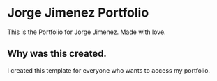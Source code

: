 # Jorge Jimenez Portfolio
This is the Portfolio for Jorge Jimenez. Made with love.

## Why was this created.
I created this template for everyone who wants to access my portfolio.
